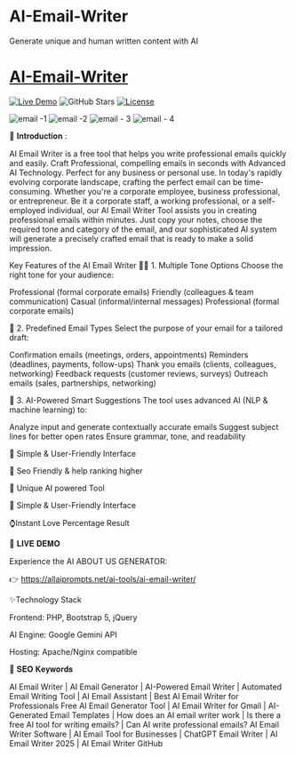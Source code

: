 # AI-Email-Writer
Generate unique and human written content with AI

# [AI-Email-Writer](https://github.com/rocksk/AI-Email-Writer/)

[![Live Demo](https://img.shields.io/badge/Demo-Live%20Demo-brightgreen)](https://allaiprompts.net/ai-tools/ai-email-writer/)
![GitHub Stars](https://img.shields.io/github/stars/rocksk/AI-Email-Writer?style=social)
[![License](https://img.shields.io/badge/License-MIT-blue)](LICENSE)



![email -1](https://github.com/user-attachments/assets/b7fcca6d-46c4-448c-8934-80d91b2d63b6)
![email -2](https://github.com/user-attachments/assets/e22423e6-b77f-4d90-a7fd-a4afc552bfb1)
![email - 3](https://github.com/user-attachments/assets/e8a4d156-2e69-4634-a693-7a98518d4660)
![email - 4](https://github.com/user-attachments/assets/1dbaaf54-dbc5-433e-9446-4ddac00b48ed)


🌟 𝐈𝐧𝐭𝐫𝐨𝐝𝐮𝐜𝐭𝐢𝐨𝐧 :

AI Email Writer is a free tool that helps you write professional emails quickly and easily. Craft Professional, compelling emails in seconds with Advanced AI Technology. Perfect for any business or personal use.
In today's rapidly evolving corporate landscape, crafting the perfect email can be time-consuming. Whether you're a corporate employee, business professional, or entrepreneur. Be it a corporate staff, a working professional, or a self-employed individual, our AI Email Writer Tool assists you in creating professional emails within minutes. Just copy your notes, choose the required tone and category of the email, and our sophisticated AI system will generate a precisely crafted email that is ready to make a solid impression.

Key Features of the AI Email Writer
🧛🏻 1. Multiple Tone Options
Choose the right tone for your audience:

Professional (formal corporate emails)
Friendly (colleagues & team communication)
Casual (informal/internal messages)
Professional (formal corporate emails)

📧 2. Predefined Email Types
Select the purpose of your email for a tailored draft:

Confirmation emails (meetings, orders, appointments)
Reminders (deadlines, payments, follow-ups)
Thank you emails (clients, colleagues, networking)
Feedback requests (customer reviews, surveys)
Outreach emails (sales, partnerships, networking)

🧠 3. AI-Powered Smart Suggestions
The tool uses advanced AI (NLP & machine learning) to:

Analyze input and generate contextually accurate emails
Suggest subject lines for better open rates
Ensure grammar, tone, and readability

💬 Simple & User-Friendly Interface

📅 Seo Friendly & help ranking higher

🤖 Unique AI powered Tool

👤 Simple & User-Friendly Interface

⌚Instant Love Percentage Result


🚀 𝐋𝐈𝐕𝐄 𝐃𝐄𝐌𝐎

Experience the AI ABOUT US GENERATOR:

👉 https://allaiprompts.net/ai-tools/ai-email-writer/


✨Technology Stack

Frontend: PHP, Bootstrap 5, jQuery

AI Engine: Google Gemini API

Hosting: Apache/Nginx compatible

📌 𝐒𝐄𝐎 𝐊𝐞𝐲𝐰𝐨𝐫𝐝𝐬

AI Email Writer | AI Email Generator | AI-Powered Email Writer | Automated Email Writing Tool | AI Email Assistant | Best AI Email Writer for Professionals
Free AI Email Generator Tool | AI Email Writer for Gmail | AI-Generated Email Templates | How does an AI email writer work | Is there a free AI tool for writing emails? | Can AI write professional emails?
AI Email Writer Software | AI Email Tool for Businesses | ChatGPT Email Writer | AI Email Writer 2025 | AI Email Writer GitHub 

